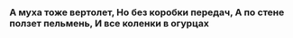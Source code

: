 ### А муха тоже вертолет, Но без коробки передач, А по стене ползет пельмень, И все коленки в огурцах
